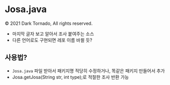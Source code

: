 # Josa.java

© 2021 Dark Tornado, All rights reserved.

* 마지막 글자 보고 알아서 조사 붙여주는 소스
* 다른 언어로도 구현되면 레포 이름 바뀔 듯?

## 사용법?
* `Josa.java` 파일 받아서 패키지명 적당히 수정하거나, 똑같은 패키지 만들어서 추가
* Josa.getJosa(String str, int type);로 적절한 조사 반환 가능